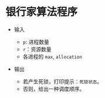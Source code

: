 # 银行家算法程序

* 输入
  * `p`: 进程数量
  * `r`：资源数量
  * 各进程的 `max`, `allocation`
  
* 输出
  * 若产生死锁，打印提示：`死锁状态`。
  * 否则，给出一种调度顺序。
  
  
